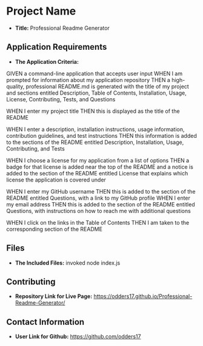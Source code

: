 
# Project Name
* **Title:** Professional Readme Generator
    
## Application Requirements
* **The Application Criteria:** 

GIVEN a command-line application that accepts user input WHEN I am prompted for information about my application repository THEN a high-quality, professional README.md is generated with the title of my project and sections entitled Description, Table of Contents, Installation, Usage, License, Contributing, Tests, and Questions 

WHEN I enter my project title THEN this is displayed as the title of the README 

WHEN I enter a description, installation instructions, usage information, contribution guidelines, and test instructions THEN this information is added to the sections of the README entitled Description, Installation, Usage, Contributing, and Tests 

WHEN I choose a license for my application from a list of options THEN a badge for that license is added near the top of the README and a notice is added to the section of the README entitled License that explains which license the application is covered under 

WHEN I enter my GitHub username THEN this is added to the section of the README entitled Questions, with a link to my GitHub profile WHEN I enter my email address THEN this is added to the section of the README entitled Questions, with instructions on how to reach me with additional questions 

WHEN I click on the links in the Table of Contents THEN I am taken to the corresponding section of the README
    
## Files
    
* **The Included Files:**  invoked node index.js
   
## Contributing
   
* **Repository Link for Live Page:** https://odders17.github.io/Professional-Readme-Generator/
    
## Contact Information
    
* **User Link for Github:** https://github.com/odders17
